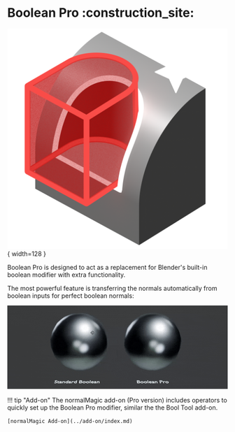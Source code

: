 # Boolean Pro :construction_site:

![Boolean Pro Icon](../assets/icons/boolean_cut_7_sparkles.png){ width=128 }

Boolean Pro is designed to act as a replacement for Blender's built-in boolean modifier with extra functionality.

The most powerful feature is transferring the normals automatically from boolean inputs for perfect boolean normals:

![Perfect Boolean Normals](../assets/bool_pro_1.gif)

!!! tip "Add-on"
    The normalMagic add-on (Pro version) includes operators to quickly set up the Boolean Pro modifier, similar the the Bool Tool add-on.

    [normalMagic Add-on](../add-on/index.md)


